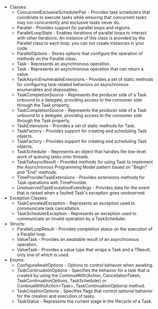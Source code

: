 * Classes:
  * ConcurrentExclusiveSchedulerPair - Provides task schedulers that coordinate to execute tasks while ensuring that concurrent tasks may run concurrently and exclusive tasks never do.
  * Parallel - Provides support for parallel loops and regions.
  * ParallelLoopState - Enables iterations of parallel loops to interact with other iterations. An instance of this class is provided by the Parallel class to each loop; you can not create instances in your code.
  * ParallelOptions - Stores options that configure the operation of methods on the Parallel class.
  * Task - Represents an asynchronous operation.
  * Task<TResult> - Represents an asynchronous operation that can return a value.
  * TaskAsyncEnumerableExtensions - Provides a set of static methods for configuring task-related behaviors on asynchronous enumerables and disposables.
  * TaskCompletionSource - Represents the producer side of a Task unbound to a delegate, providing access to the consumer side through the Task property.
  * TaskCompletionSource<TResult> - Represents the producer side of a Task<TResult> unbound to a delegate, providing access to the consumer side through the Task property.
  * TaskExtensions - Provides a set of static methods for Task.
  * TaskFactory - Provides support for creating and scheduling Task objects.
  * TaskFactory<TResult> - Provides support for creating and scheduling Task<TResult> objects.
  * TaskScheduler - Represents an object that handles the low-level work of queuing tasks onto threads.
  * TaskToAsyncResult - Provides methods for using Task to implement the Asynchronous Programming Model pattern based on "Begin" and "End" methods.
  * TimeProviderTaskExtensions - Provides extensions methods for Task operations with TimeProvider.
  * UnobservedTaskExceptionEventArgs - Provides data for the event that is raised when a faulted Task's exception goes unobserved.
* Exception Classes:
  * TaskCanceledException - Represents an exception used to communicate task cancellation.
  * TaskSchedulerException - Represents an exception used to communicate an invalid operation by a TaskScheduler.
* Structs:
  * ParallelLoopResult - Provides completion status on the execution of a Parallel loop.
  * ValueTask - Provides an awaitable result of an asynchronous operation.
  * ValueTask<TResult> - Provides a value type that wraps a Task<TResult> and a TResult, only one of which is used.
* Enums:
  * ConfigureAwaitOptions - Options to control behavior when awaiting.
  * TaskContinuationOptions - Specifies the behavior for a task that is created by using the ContinueWith(Action<Task>, CancellationToken, TaskContinuationOptions, TaskScheduler) or ContinueWith(Action<Task<TResult>>, TaskContinuationOptions) method.
  * TaskCreationOptions - Specifies flags that control optional behavior for the creation and execution of tasks.
  * TaskStatus - Represents the current stage in the lifecycle of a Task.
